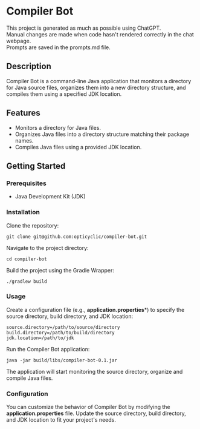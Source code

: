 # Compiler Bot

This project is generated as much as possible using ChatGPT.  
Manual changes are made when code hasn't rendered correctly in the chat webpage.  
Prompts are saved in the prompts.md file. 

## Description
Compiler Bot is a command-line Java application that monitors a directory for Java source files, organizes them into a new directory structure, and compiles them using a specified JDK location.

## Features

- Monitors a directory for Java files.
- Organizes Java files into a directory structure matching their package names.
- Compiles Java files using a provided JDK location.

## Getting Started

### Prerequisites

- Java Development Kit (JDK)

### Installation

Clone the repository:

    git clone git@github.com:opticyclic/compiler-bot.git

Navigate to the project directory:

    cd compiler-bot

Build the project using the Gradle Wrapper:

    ./gradlew build

### Usage

Create a configuration file (e.g., **application.properties***) to specify the source directory, build directory, and JDK location:

    source.directory=/path/to/source/directory
    build.directory=/path/to/build/directory
    jdk.location=/path/to/jdk

Run the Compiler Bot application:

    java -jar build/libs/compiler-bot-0.1.jar

The application will start monitoring the source directory, organize and compile Java files.

### Configuration

You can customize the behavior of Compiler Bot by modifying the **application.properties** file. Update the source directory, build directory, and JDK location to fit your project's needs.
